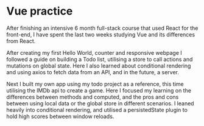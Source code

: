 <h1>Vue practice</h1>

<p>
After finishing an intensive 6 month full-stack course that used React for the front-end, I have spent the last two weeks studying Vue and its differences from React.
</p>

<p>
After creating my first Hello World, counter and responsive webpage I followed a guide on building a Todo list, utilising a store to call actions and mutations on    global state. Here I also learned about conditional rendering and using axios to fetch data from an API, and in the future, a server.
</p>

<p>
Next I built my own app using my todo project as a reference, this time utilising the IMDb api to create a game. Here I focused my learning on the differences between methods and computed, and the pros and cons between using local data or the global store in different scenarios. I leaned heavily into conditional rendering, and utilised a persistedState plugin to hold high scores between window reloads.
</p>
